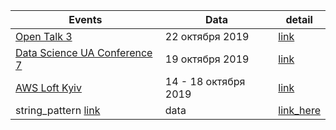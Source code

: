 |Events|Data|detail|
|-|-|-|
|  [Open Talk 3](https://hub.kyivstar.ua/opentalk3)|22 октября 2019|[link](https://github.com/vmakagon/Events_Courses_Books/tree/master/events/2019/Open%20Talk%203)|
|  [Data Science UA Conference 7](https://conference.data-science.com.ua/)| 19 октября 2019|[link](https://github.com/vmakagon/Events_Courses_Books/tree/master/events/2019/Data%20Science%20UA%20Conference%207)|
|  [AWS Loft Kyiv](https://aws-loft.provectus.com/agenda)| 14 - 18 октября 2019 | [link](https://github.com/vmakagon/Events_Courses_Books/tree/master/events/2019/AWS%20Loft%20Kyiv) |
| string_pattern [link]()| data| [link_here]() |

